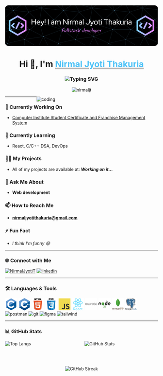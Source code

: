 ![logo](https://github.com/NirmalJT/NirmalJT/blob/main/github-header-image%20(1).png)

<h1 align="center">
  Hi 👋, I'm 
  <a href="https://github.com/NirmalJT" target="_blank">
    <span style="color:#4FC3F7;">Nirmal Jyoti Thakuria</span>
  </a>
</h1>

<h3 align="center">
  <img src="https://readme-typing-svg.herokuapp.com?font=Fira+Code&weight=500&size=22&pause=1000&center=true&vCenter=true&width=435&lines=FullStack+Developer+from+India;React+%7C+Node+%7C+MongoDB+%7C+DevOps;Lifelong+learner+%F0%9F%93%9A+Loves+Clean+Code" alt="Typing SVG" />
</h3>

<p align="center">
  <img src="https://komarev.com/ghpvc/?username=nirmaljt&label=Profile%20views&color=0e75b6&style=flat" alt="nirmaljt" />
</p>

<img align="right" alt="coding" width="400" src="https://camo.githubusercontent.com/2366b34bb903c09617990fb5fff4622f3e941349e846ddb7e73df872a9d21233/68747470733a2f2f63646e2e6472696262626c652e636f6d2f75736572732f3733303730332f73637265656e73686f74732f363538313234332f6176656e746f2e676966" />

---

### 🔭 Currently Working On
- [Computer Institute Student Certificate and Franchise Management System](https://mipe.vercel.app)

### 🌱 Currently Learning
- React, C/C++ DSA, DevOps

### 👨‍💻 My Projects
- All of my projects are available at: _**Working on it...**_

### 💬 Ask Me About
- **Web development**

### 📫 How to Reach Me
- **nirmaljyotithakuria@gmail.com**

### ⚡ Fun Fact
- _I think I'm funny 😄_

---

### 🌐 Connect with Me

<p align="left">
  <a href="https://twitter.com/NirmalJyotiT" target="blank"><img src="https://img.shields.io/twitter/follow/NirmalJyotiT?logo=twitter&style=for-the-badge" alt="NirmalJyotiT" /></a>
  <a href="https://linkedin.com/in/nirmaljyotithakuria" target="blank">
    <img src="https://img.shields.io/badge/LinkedIn-blue?style=for-the-badge&logo=linkedin" alt="linkedin"/>
  </a>
</p>

---

### 🛠️ Languages & Tools

<p align="left">
  <img src="https://raw.githubusercontent.com/devicons/devicon/master/icons/c/c-original.svg" alt="c" width="40" height="40"/>
  <img src="https://raw.githubusercontent.com/devicons/devicon/master/icons/cplusplus/cplusplus-original.svg" alt="cplusplus" width="40" height="40"/>
  <img src="https://raw.githubusercontent.com/devicons/devicon/master/icons/html5/html5-original-wordmark.svg" alt="html" width="40" height="40"/>
  <img src="https://raw.githubusercontent.com/devicons/devicon/master/icons/css3/css3-original-wordmark.svg" alt="css" width="40" height="40"/>
  <img src="https://raw.githubusercontent.com/devicons/devicon/master/icons/javascript/javascript-original.svg" alt="js" width="40" height="40"/>
  <img src="https://raw.githubusercontent.com/devicons/devicon/master/icons/react/react-original-wordmark.svg" alt="react" width="40" height="40"/>
  <img src="https://raw.githubusercontent.com/devicons/devicon/master/icons/express/express-original-wordmark.svg" alt="express" width="40" height="40"/>
  <img src="https://raw.githubusercontent.com/devicons/devicon/master/icons/nodejs/nodejs-original-wordmark.svg" alt="node" width="40" height="40"/>
  <img src="https://raw.githubusercontent.com/devicons/devicon/master/icons/mongodb/mongodb-original-wordmark.svg" alt="mongo" width="40" height="40"/>
  <img src="https://raw.githubusercontent.com/devicons/devicon/master/icons/postgresql/postgresql-original-wordmark.svg" alt="postgres" width="40" height="40"/>
  <img src="https://www.vectorlogo.zone/logos/getpostman/getpostman-icon.svg" alt="postman" width="40" height="40"/>
  <img src="https://www.vectorlogo.zone/logos/git-scm/git-scm-icon.svg" alt="git" width="40" height="40"/>
  <img src="https://www.vectorlogo.zone/logos/figma/figma-icon.svg" alt="figma" width="40" height="40"/>
  <img src="https://www.vectorlogo.zone/logos/tailwindcss/tailwindcss-icon.svg" alt="tailwind" width="40" height="40"/>
</p>

---

### 📊 GitHub Stats

<p>
  <img align="left" width="48%" src="https://github-readme-stats.vercel.app/api/top-langs?username=nirmaljt&show_icons=true&locale=en&layout=compact" alt="Top Langs" />
  <img align="right" width="48%" src="https://github-readme-stats.vercel.app/api?username=nirmaljt&show_icons=true&locale=en" alt="GitHub Stats" />
</p>

<br/><br/><br/><br/>

<p align="center">
  <img src="https://github-readme-streak-stats.herokuapp.com/?user=nirmaljt" alt="GitHub Streak" />
</p>
